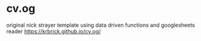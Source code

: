 # cv.og
original nick strayer template using data driven functions and googlesheets reader
https://krbrick.github.io/cv.og/
